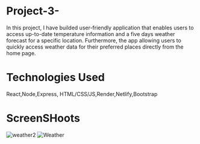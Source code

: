 # Project-3-

In this project, I have builded user-friendly application that enables users to access up-to-date temperature information and a five days  weather forecast for a specific location.
Furthermore, the app  allowing users to quickly access weather data for their preferred places directly from the home page.

# Technologies Used

React,Node,Express, HTML/CSS/JS,Render,Netlify,Bootstrap

# ScreenSHoots 
![weather2](https://github.com/mustafacev/Project-3-/assets/122946494/6b9401dc-8d33-4496-8bea-288cf63e091e)
![Weather](https://github.com/mustafacev/Project-3-/assets/122946494/17ff2339-7867-41f8-beb8-f3067fb73f87)

